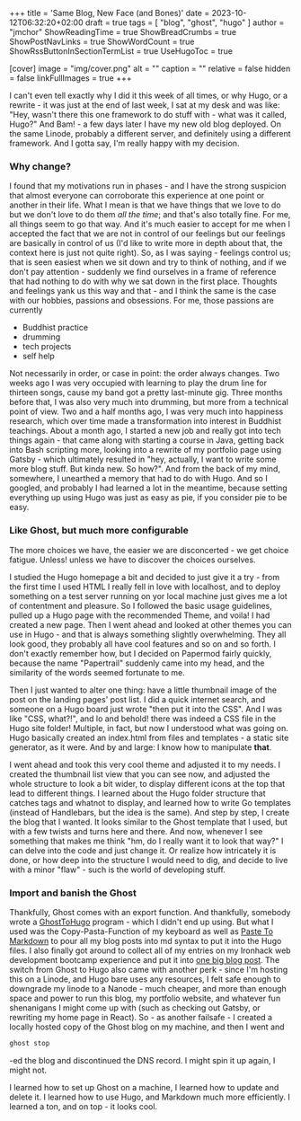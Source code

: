 +++
title = 'Same Blog, New Face (and Bones)'
date = 2023-10-12T06:32:20+02:00
draft = true
tags = [ "blog", "ghost", "hugo" ]
author = "jmchor"
ShowReadingTime = true
ShowBreadCrumbs = true
ShowPostNavLinks = true
ShowWordCount = true
ShowRssButtonInSectionTermList = true
UseHugoToc = true

[cover]
image = "img/cover.png"
alt = "<alt text>"
caption = "<text>"
relative = false
hidden = false
linkFullImages = true
+++

I can't even tell exactly why I did it this week of all times, or why Hugo, or a rewrite - it was just at the end of last week, I sat at my desk and was like: "Hey, wasn't there this one framework to do stuff with - what was it called, Hugo?" And Bam! - a few days later I have my new old blog deployed. On the same Linode, probably a different server, and definitely using a different framework. And I gotta say, I'm really happy with my decision.

### Why change?

I found that my motivations run in phases - and I have the strong suspicion that almost everyone can corroborate this experience at one point or another in their life. What I mean is that we have things that we love to do but we don't love to do them _all the time_; and that's also totally fine. For me, all things seem to go that way. And it's much easier to accept for me when I accepted the fact that we are not in control of our feelings but our feelings are basically in control of us (I'd like to write more in depth about that, the context here is just not quite right).
So, as I was saying - feelings control us; that is seen easiest when we sit down and try to think of nothing, and if we don't pay attention - suddenly we find ourselves in a frame of reference that had nothing to do with why we sat down in the first place. Thoughts and feelings yank us this way and that - and I think the same is the case with our hobbies, passions and obsessions. For me, those passions are currently

- Buddhist practice
- drumming
- tech projects
- self help

Not necessarily in order, or case in point: the order always changes. Two weeks ago I was very occupied with learning to play the drum line for thirteen songs, cause my band got a pretty last-minute gig. Three months before that, I was also very much into drumming, but more from a technical point of view. Two and a half months ago, I was very much into happiness research, which over time made a transformation into interest in Buddhist teachings. About a month ago, I started a new job and really got into tech things again - that came along with starting a course in Java, getting back into Bash scripting more, looking into a rewrite of my portfolio page using Gatsby - which ultimately resulted in "hey, actually, I want to write some more blog stuff. But kinda new. So how?". And from the back of my mind, somewhere, I unearthed a memory that had to do with Hugo. And so I googled, and probably I had learned a lot in the meantime, because setting everything up using Hugo was just as easy as pie, if you consider pie to be easy.

### Like Ghost, but much more configurable

The more choices we have, the easier we are disconcerted - we get choice fatigue. Unless! unless we have to discover the choices ourselves.

I studied the Hugo homepage a bit and decided to just give it a try - from the first time I used HTML I really fell in love with localhost, and to deploy something on a test server running on yor local machine just gives me a lot of contentment and pleasure. So I followed the basic usage guidelines, pulled up a Hugo page with the recommended Theme, and voila! I had created a new page. Then I went ahead and looked at other themes you can use in Hugo - and that is always something slightly overwhelming. They all look good, they probably all have cool features and so on and so forth. I don't exactly remember how, but I decided on Papermod fairly quickly, because the name "Papertrail" suddenly came into my head, and the similarity of the words seemed fortunate to me.

Then I just wanted to alter one thing: have a little thumbnail image of the post on the landing pages' post list. I did a quick internet search, and someone on a Hugo board just wrote "then put it into the CSS". And I was like "CSS, what?!", and lo and behold! there was indeed a CSS file in the Hugo site folder! Multiple, in fact, but now I understood what was going on. Hugo basically created an index.html from files and templates - a static site generator, as it were. And by and large: I know how to manipulate **that**.

I went ahead and took this very cool theme and adjusted it to my needs. I created the thumbnail list view that you can see now, and adjusted the whole structure to look a bit wider, to display different icons at the top that lead to different things. I learned about the Hugo folder structure that catches tags and whatnot to display, and learned how to write Go templates (instead of Handlebars, but the idea is the same). And step by step, I create the blog that I wanted. It looks similar to the Ghost template that I used, but with a few twists and turns here and there. And now, whenever I see something that makes me think "hm, do I really want it to look that way?" I can delve into the code and just change it. Or realize how intricately it is done, or how deep into the structure I would need to dig, and decide to live with a minor "flaw" - such is the world of developing stuff.

### Import and banish the Ghost

Thankfully, Ghost comes with an export function. And thankfully, somebody wrote a [GhostToHugo](https://github.com/jbarone/ghostToHugo) program - which I didn't end up using. But what I used was the Copy-Pasta-Function of my keyboard as well as [Paste To Markdown](https://euangoddard.github.io/clipboard2markdown/) to pour all my blog posts into md syntax to put it into the Hugo files. I also finally got around to collect all of my entries on my Ironhack web development bootcamp experience and put it into [one big blog post](https://papertrail.jmchor.dev/posts/ironhack-experience/).
The switch from Ghost to Hugo also came with another perk - since I'm hosting this on a Linode, and Hugo bare uses any resources, I felt safe enough to downgrade my linode to a Nanode - much cheaper, and more than enough space and power to run this blog, my portfolio website, and whatever fun shenanigans I might come up with (such as checking out Gatsby, or rewriting my home page in React). So - as another failsafe - I created a locally hosted copy of the Ghost blog on my machine, and then I went and

```bash
ghost stop
```
-ed the blog and discontinued the DNS record. I might spin it up again, I might not.

I learned how to set up Ghost on a machine, I learned how to update and delete it. I learned how to use Hugo, and Markdown much more efficiently. I learned a ton, and on top - it looks cool.